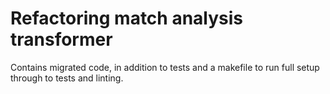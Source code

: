 # Refactoring match analysis transformer

Contains migrated code, in addition to tests and a makefile to run full setup through to tests and linting.